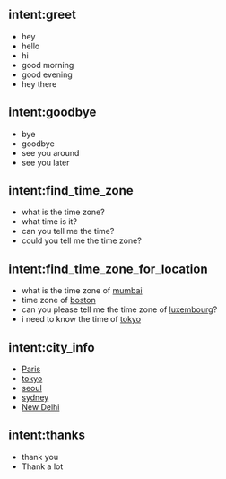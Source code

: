 ## intent:greet
- hey
- hello
- hi
- good morning
- good evening
- hey there

## intent:goodbye
- bye
- goodbye
- see you around
- see you later

## intent:find_time_zone
- what is the time zone?
- what time is it?
- can you tell me the time?
- could you tell me the time zone?

## intent:find_time_zone_for_location
- what is the time zone of [mumbai](city)
- time zone of [boston](city)
- can you please tell me the time zone of [luxembourg](city)?
- i need to know the time of [tokyo](city)

## intent:city_info
- [Paris](city)
- [tokyo](city)
- [seoul](city)
- [sydney](city)
- [New Delhi](city)

## intent:thanks
- thank you
- Thank a lot


